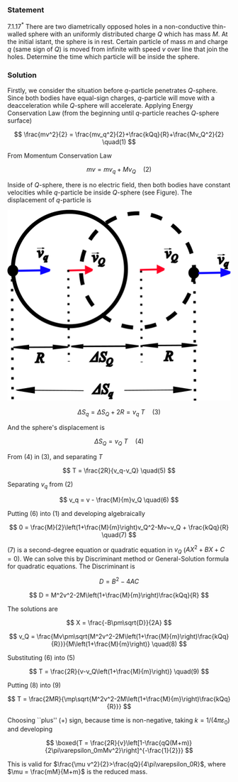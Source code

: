 ###  Statement

$7.1.17^*$ There are two diametrically opposed holes in a non-conductive thin-walled sphere with an uniformly distributed charge $Q$ which has mass $M$. At the initial istant, the sphere is in rest. Certain particle of mass $m$ and charge $q$ (same sign of $Q$) is moved from infinite with speed $v$ over line that join the holes. Determine the time which particle will be inside the sphere.

### Solution

Firstly, we consider the situation before $q$-particle penetrates $Q$-sphere. Since both bodies have equal-sign charges, $q$-particle will move with a deacceleration while $Q$-sphere will accelerate. Applying Energy Conservation Law (from the beginning until $q$-particle reaches $Q$-sphere surface)

$$
\frac{mv^2}{2} = \frac{mv_q^2}{2}+\frac{kQq}{R}+\frac{Mv_Q^2}{2} \quad(1)
$$

From Momentum Conservation Law

$$
mv = mv_q + Mv_Q \quad(2)
$$

Inside of $Q$-sphere, there is no electric field, then both bodies have constant velocities while $q$-particle be inside $Q$-sphere (see Figure). The displacement of $q$-particle is

![ Particle motion inside the sphere |505x431, 42%](../../img/7.1.17/7.1.17.png)

$$
\Delta S_q = \Delta S_Q+2R = v_q~T \quad(3)
$$

And the sphere's displacement is

$$
\Delta S_Q = v_Q~T \quad(4)
$$

From $(4)$ in $(3)$, and separating $T$

$$
T = \frac{2R}{v_q-v_Q} \quad(5)
$$

Separating $v_q$ from $(2)$

$$
v_q = v - \frac{M}{m}v_Q \quad(6)
$$

Putting $(6)$ into $(1)$ and developing algebraically

$$
0 = \frac{M}{2}\left(1+\frac{M}{m}\right)v_Q^2-Mv~v_Q + \frac{kQq}{R} \quad(7)
$$

$(7)$ is a second-degree equation or quadratic equation in $v_Q$ ($AX^2+BX+C=0$). We can solve this by Discriminant method or General-Solution formula for quadratic equations. The Discriminant is

$$
D = B^2-4AC
$$

$$
D = M^2v^2-2M\left(1+\frac{M}{m}\right)\frac{kQq}{R}
$$

The solutions are

$$
X = \frac{-B\pm\sqrt{D}}{2A}
$$

$$
v_Q = \frac{Mv\pm\sqrt{M^2v^2-2M\left(1+\frac{M}{m}\right)\frac{kQq}{R}}}{M\left(1+\frac{M}{m}\right)} \quad(8)
$$

Substituting $(6)$ into $(5)$

$$
T = \frac{2R}{v-v_Q\left(1+\frac{M}{m}\right)} \quad(9)
$$

Putting $(8)$ into $(9)$

$$
T = \frac{2MR}{\mp\sqrt{M^2v^2-2M\left(1+\frac{M}{m}\right)\frac{kQq}{R}}}
$$

Choosing ``plus'' (+) sign, because time is non-negative, taking $k = 1/(4\pi\varepsilon_0)$ and developing

$$
\boxed{T = \frac{2R}{v}\left[1-\frac{qQ(M+m)}{2\pi\varepsilon_0mMv^2}\right]^{-\frac{1}{2}}}
$$

This is valid for $\frac{\mu v^2}{2}>\frac{qQ}{4\pi\varepsilon_0R}$, where $\mu = \frac{mM}{M+m}$ is the reduced mass.